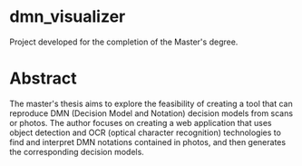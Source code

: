 # dmn_visualizer

Project developed for the completion of the Master's degree.


# Abstract

The master's thesis aims to explore the feasibility of creating a tool that can reproduce DMN (Decision Model and Notation) decision models from scans or photos. The author focuses on creating a web application that uses object detection and OCR (optical character recognition) technologies to find and interpret DMN notations contained in photos, and then generates the corresponding decision models.
